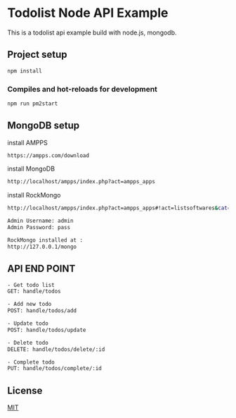 # Todolist Node API Example

This is a todolist api example build with node.js, mongodb.

## Project setup
```sh
npm install
```

### Compiles and hot-reloads for development
```sh
npm run pm2start
```

## MongoDB setup
install AMPPS
```sh
https://ampps.com/download
```
install MongoDB
```sh
http://localhost/ampps/index.php?act=ampps_apps
```
install RockMongo
```sh
http://localhost/ampps/index.php?act=ampps_apps#!act=listsoftwares&cat=dbtools

Admin Username: admin
Admin Password: pass

RockMongo installed at :
http://127.0.0.1/mongo
```

## API END POINT
```sh
- Get todo list
GET: handle/todos

- Add new todo
POST: handle/todos/add

- Update todo
POST: handle/todos/update

- Delete todo
DELETE: handle/todos/delete/:id

- Complete todo
PUT: handle/todos/complete/:id
```

## License

[MIT](http://opensource.org/licenses/MIT)
